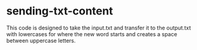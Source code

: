 # sending-txt-content

This code is designed to take the input.txt and transfer it to the output.txt with lowercases for where the new word starts and creates a space between uppercase letters. 
